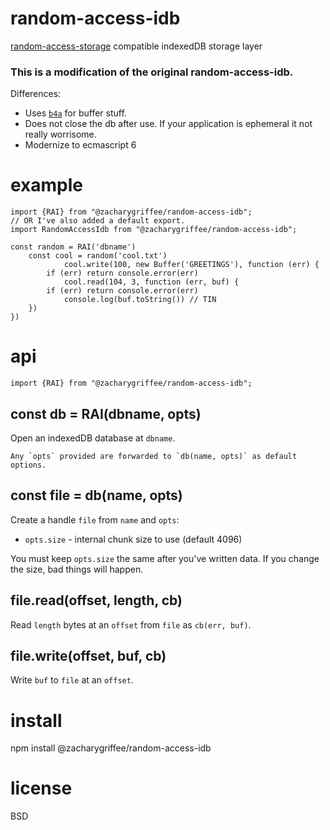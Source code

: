 # random-access-idb

[random-access-storage][1] compatible indexedDB storage layer

[1]: https://github.com/random-access-storage/random-access-storage

### This is a modification of the original random-access-idb. 

Differences:

- Uses [`b4a`](https://www.npmjs.com/package/b4a) for buffer stuff.
- Does not close the db after use. If your application is ephemeral it not really worrisome.
- Modernize to ecmascript 6



# example

``` ecmascript 6
import {RAI} from "@zacharygriffee/random-access-idb";
// OR I've also added a default export.
import RandomAccessIdb from "@zacharygriffee/random-access-idb";

const random = RAI('dbname')
    const cool = random('cool.txt')
            cool.write(100, new Buffer('GREETINGS'), function (err) {
        if (err) return console.error(err)
            cool.read(104, 3, function (err, buf) {
        if (err) return console.error(err)
            console.log(buf.toString()) // TIN
    })
})
```

# api

``` ecmascript 6
import {RAI} from "@zacharygriffee/random-access-idb";
```

## const db = RAI(dbname, opts)

Open an indexedDB database at `dbname`.

    Any `opts` provided are forwarded to `db(name, opts)` as default options.

## const file = db(name, opts)

Create a handle `file` from `name` and `opts`:

* `opts.size` - internal chunk size to use (default 4096)

You must keep `opts.size` the same after you've written data.
If you change the size, bad things will happen.

## file.read(offset, length, cb)

Read `length` bytes at an `offset` from `file` as `cb(err, buf)`.

## file.write(offset, buf, cb)

Write `buf` to `file` at an `offset`.

# install

npm install @zacharygriffee/random-access-idb

# license

BSD